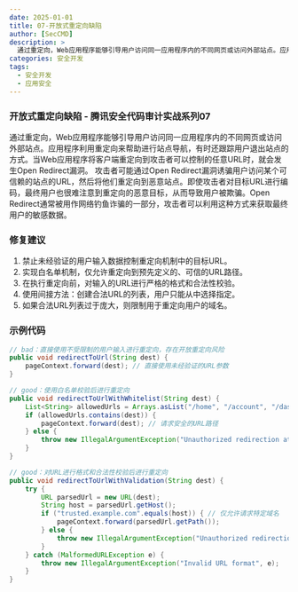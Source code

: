 ```yaml
---
date: 2025-01-01
title: 07-开放式重定向缺陷
author: [SecCMD]
description: >
  通过重定向，Web应用程序能够引导用户访问同一应用程序内的不同网页或访问外部站点。应用程序利用重定向来帮助进行站点导航，有时还跟踪用户退出站点的方式。当Web应用程序将客户端重定向到攻击者可以控制的任意URL时，就会发生Open Redirect漏洞。 攻击者可能通过Open Redirect漏洞诱骗用户访问某个可信赖的站点的URL，然后将他们重定向到恶意站点。即使攻击者对目标URL进行编码，最终用户也很难注意到重定向的恶意目标，从而导致用户被欺骗。Open Redirect通常被用作网络钓鱼诈骗的一部分，攻击者可以利用这种方式来获取最终用户的敏感数据。
categories: 安全开发
tags:
  - 安全开发
  - 应用安全
---
```


### 开放式重定向缺陷 - 腾讯安全代码审计实战系列07

通过重定向，Web应用程序能够引导用户访问同一应用程序内的不同网页或访问外部站点。应用程序利用重定向来帮助进行站点导航，有时还跟踪用户退出站点的方式。当Web应用程序将客户端重定向到攻击者可以控制的任意URL时，就会发生Open Redirect漏洞。 攻击者可能通过Open Redirect漏洞诱骗用户访问某个可信赖的站点的URL，然后将他们重定向到恶意站点。即使攻击者对目标URL进行编码，最终用户也很难注意到重定向的恶意目标，从而导致用户被欺骗。Open Redirect通常被用作网络钓鱼诈骗的一部分，攻击者可以利用这种方式来获取最终用户的敏感数据。

### 修复建议

1. 禁止未经验证的用户输入数据控制重定向机制中的目标URL。
2. 实现白名单机制，仅允许重定向到预先定义的、可信的URL路径。 
3. 在执行重定向前，对输入的URL进行严格的格式和合法性校验。 
4. 使用间接方法：创建合法URL的列表，用户只能从中选择指定。 
5. 如果合法URL列表过于庞大，则限制用于重定向用户的域名。

### 示例代码

```java
// bad：直接使用不受限制的用户输入进行重定向，存在开放重定向风险
public void redirectToUrl(String dest) {
    pageContext.forward(dest); // 直接使用未经验证的URL参数
}

// good：使用白名单校验后进行重定向
public void redirectToUrlWithWhitelist(String dest) {
    List<String> allowedUrls = Arrays.asList("/home", "/account", "/dashboard");
    if (allowedUrls.contains(dest)) {
        pageContext.forward(dest); // 请求安全的URL路径
    } else {
        throw new IllegalArgumentException("Unauthorized redirection attempt detected");
    }
}

// good：对URL进行格式和合法性校验后进行重定向
public void redirectToUrlWithValidation(String dest) {
    try {
        URL parsedUrl = new URL(dest);
        String host = parsedUrl.getHost();
        if ("trusted.example.com".equals(host)) { // 仅允许请求特定域名
            pageContext.forward(parsedUrl.getPath());
        } else {
            throw new IllegalArgumentException("Unauthorized redirection attempt detected");
        }
    } catch (MalformedURLException e) {
        throw new IllegalArgumentException("Invalid URL format", e);
    }
}
```